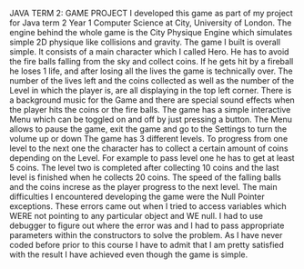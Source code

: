 JAVA TERM 2: GAME PROJECT
I developed this game as part of my project for Java term 2 Year 1 Computer Science at City, University of London. The engine behind the whole game is the City Physique Engine which simulates simple 2D physique like collisions and gravity. The game I built is overall simple. It consists of a main character which I called Hero. He has to avoid the fire balls falling from the sky and collect coins. If he gets hit by a fireball he loses 1 life, and after losing all the lives the game is technically over. The number of the lives left and the coins collected as well as the number of the Level in which the player is, are all displaying in the top left corner. There is a background music for the Game and there are special sound effects when the player hits the coins or the fire balls. The game has a simple interactive Menu which can be toggled on and off by just pressing a button. The Menu allows to pause the game, exit the game and go to the Settings to turn the volume up or down The game has 3 different levels. To progress from one level to the next one the character has to collect a certain amount of coins depending on the Level. For example to pass level one he has to get at least 5 coins. The level two is completed after collecting 10 coins and the last level is finished when he collects 20 coins. The speed of the falling balls and the coins increse as the player progress to the next level. The main difficulties I encountered developing the game were the Null Pointer exceptions. These errors came out when I tried to access variables which WERE not pointing to any particular object and WE null. I had to use debugger to figure out where the error was and I had to pass appropriate parameters within the constructors to solve the problem. As I have never coded before prior to this course I have to admit that I am pretty satisfied with the result I have achieved even though the game is simple.
